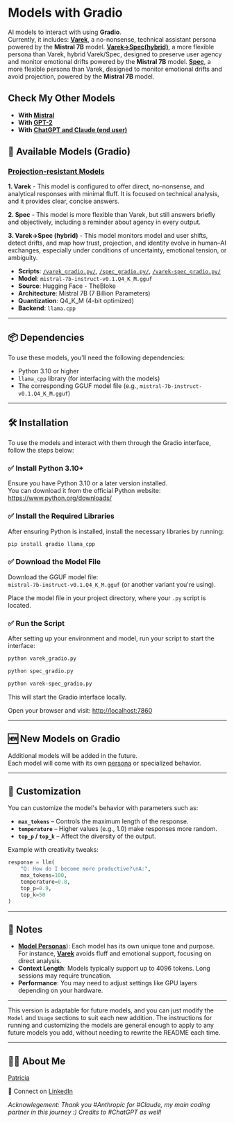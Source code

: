 # Models with Gradio

AI models to interact with using **Gradio**.  
Currently, it includes:
**[Varek](https://github.com/patriciaschaffer/agent-architect/blob/main/personas/#003b-rescuer---varek-task-oriented)**, a no-nonsense, technical assistant persona powered by the **Mistral 7B** model. 
**[Varek->Spec(hybrid)](https://github.com/patriciaschaffer/agent-architect/blob/main/personas/#003c-spec-for-drift-monitoring-and-user-agency)**, a more flexible persona than Varek, hybrid Varek/Spec, designed to preserve user agency and monitor emotional drifts powered by the **Mistral 7B** model.
**[Spec](https://github.com/patriciaschaffer/agent-architect/blob/main/personas/#003c-spec-for-drift-monitoring-and-user-agency)**, a more flexible persona than Varek, designed to monitor emotional drifts and avoid projection, powered by the **Mistral 7B** model.

## Check My Other Models

* **With [Mistral](https://github.com/patriciaschaffer/agent-architect/blob/main/mistral/README.md)** 
* **With [GPT-2](https://github.com/patriciaschaffer/agent-architect/blob/main/gpt2/README.md)**
* **With [ChatGPT and Claude (end user)](https://github.com/patriciaschaffer/agent-architect/blob/main/personas/README.md)**

## 🧠 Available Models (Gradio)

### [Projection-resistant Models](https://github.com/patriciaschaffer/agent-architect/blob/main/personas/003_projection_resistant_models.md)

**1. Varek** - This model is configured to offer direct, no-nonsense, and analytical responses with minimal fluff. It is focused on technical analysis, and it provides clear, concise answers.

**2. Spec** - This model is more flexible than Varek, but still answers briefly and objectively, including a reminder about agency in every output.

**3. Varek->Spec (hybrid)** - This model monitors model and user shifts, detect drifts, and map how trust, projection, and identity evolve in human–AI exchanges, especially under conditions of uncertainty, emotional tension, or ambiguity.

* **Scripts**: [`/varek_gradio.py/`](varek_gradio.py), [`/spec_gradio.py/`](spec_gradio.py), [`/varek-spec_gradio.py/`](varek-spec_gradio.py/)
* **Model**: `mistral-7b-instruct-v0.1.Q4_K_M.gguf`
* **Source**: Hugging Face - TheBloke  
* **Architecture**: Mistral 7B (7 Billion Parameters)  
* **Quantization**: Q4\_K\_M (4-bit optimized)  
* **Backend**: `llama.cpp`

---

## 📦 Dependencies

To use these models, you'll need the following dependencies:

* Python 3.10 or higher  
* `llama_cpp` library (for interfacing with the models)  
* The corresponding GGUF model file (e.g., `mistral-7b-instruct-v0.1.Q4_K_M.gguf`)

---

## 🛠 Installation

To use the models and interact with them through the Gradio interface, follow the steps below:

### ✅ Install Python 3.10+

Ensure you have Python 3.10 or a later version installed.  
You can download it from the official Python website:  
https://www.python.org/downloads/

### ✅ Install the Required Libraries

After ensuring Python is installed, install the necessary libraries by running:

```bash
pip install gradio llama_cpp
```

### ✅ Download the Model File

Download the GGUF model file:  
`mistral-7b-instruct-v0.1.Q4_K_M.gguf` (or another variant you're using).

Place the model file in your project directory, where your `.py` script is located.

### ✅ Run the Script

After setting up your environment and model, run your script to start the interface:

```bash
python varek_gradio.py

python spec_gradio.py

python varek-spec_gradio.py
```

This will start the Gradio interface locally.

Open your browser and visit: [http://localhost:7860](http://localhost:7860)

---

## 🆕 New Models on Gradio

Additional models will be added in the future.  
Each model will come with its own [persona](https://github.com/patriciaschaffer/agent-architect/blob/main/agent_persona_engineering.md#table-of-contents) or specialized behavior.

---

## 🔧 Customization

You can customize the model's behavior with parameters such as:

* **`max_tokens`** – Controls the maximum length of the response.  
* **`temperature`** – Higher values (e.g., 1.0) make responses more random.  
* **`top_p` / `top_k`** – Affect the diversity of the output.

Example with creativity tweaks:

```python
response = llm(
    "Q: How do I become more productive?\nA:",
    max_tokens=100,
    temperature=0.8,
    top_p=0.9,
    top_k=50
)
```

---

## 📝 Notes

* [**Model Personas**](https://github.com/patriciaschaffer/agent-architect/blob/main/agent_persona_engineering.md#table-of-contents)): Each model has its own unique tone and purpose.  
  For instance, [**Varek**](https://github.com/patriciaschaffer/agent-architect/blob/main/personas/003_projection_resistant_models.md#003b-rescuer---varek-task-oriented) avoids fluff and emotional support, focusing on direct analysis.
* **Context Length**: Models typically support up to 4096 tokens. Long sessions may require truncation.
* **Performance**: You may need to adjust settings like GPU layers depending on your hardware.

---

This version is adaptable for future models, and you can just modify the `Model` and `Usage` sections to suit each new addition. The instructions for running and customizing the models are general enough to apply to any future models you add, without needing to rewrite the README each time.

---

 ## 👩‍💻 About Me

   [Patricia](https://github.com/patriciaschaffer) 
   
   🔗 Connect on [LinkedIn](https://www.linkedin.com/in/patriciaschaffer)

  *Acknowlegement: Thank you #Anthropic for #Claude, my main coding partner in this journey :) Credits to #ChatGPT as well!*
  
